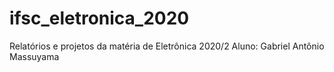 # ifsc_eletronica_2020

Relatórios e projetos da matéria de Eletrônica 2020/2
Aluno: Gabriel Antônio Massuyama
